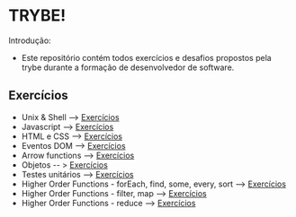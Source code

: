 # TRYBE!

Introdução:

  - Este repositório contém todos exercícios e desafios propostos pela trybe durante a formação de desenvolvedor de software.
  

## Exercícios  
 - Unix & Shell --> [Exercícios](https://github.com/sagacello/trybe-exercises/tree/master/my-shell-scripts)
 - Javascript --> [Exercícios](https://github.com/sagacello/trybe-exercises/tree/master/bloco4)
 - HTML e CSS --> [Exercícios](https://github.com/sagacello/trybe-exercises/tree/master/bloco3)
 - Eventos DOM --> [Exercícios](https://github.com/sagacello/trybe-exercises/tree/master/bloco5)
 - Arrow functions --> [Exercícios](https://github.com/sagacello/trybe-exercises/tree/master/bloco7/dia_1)
 - Objetos -- >  [Exercícios](https://github.com/sagacello/trybe-exercises/tree/master/bloco7/dia_2)
 - Testes unitários --> [Exercícios](https://github.com/sagacello/trybe-exercises/tree/master/bloco7/dia_3)
 - Higher Order Functions - forEach, find, some, every, sort -->  [Exercícios](https://github.com/sagacello/trybe-exercises/tree/master/bloco8/dia_1)
 - Higher Order Functions - filter, map -->  [Exercícios](https://github.com/sagacello/trybe-exercises/tree/master/bloco8/dia_2)
 - Higher Order Functions - reduce -->  [Exercícios](https://github.com/sagacello/trybe-exercises/tree/master/bloco8/dia_3)
